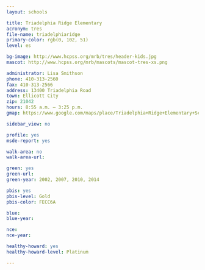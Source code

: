 ```yaml
---
layout: schools

title: Triadelphia Ridge Elementary
acronym: tres
file-name: triadelphiaridge
primary-color: rgb(0, 102, 51)
level: es

bg-image: http://www.hcpss.org/mrb/tres/header-kids.jpg
mascot: http://www.hcpss.org/mrb/mascots/mascot-tres-xs.png

administrator: Lisa Smithson
phone: 410-313-2560
fax: 410-313-2566
address: 13400 Triadelphia Road
town: Ellicott City
zip: 21042
hours: 8:55 a.m. – 3:25 p.m.
gmap: https://www.google.com/maps/place/Triadelphia+Ridge+Elementary+School/@39.266243,-76.9814639,17z/data=!3m1!4b1!4m2!3m1!1s0x89c82795c3f49783:0xeda95d1fd20c34ac?hl=en

sidebar_view: no

profile: yes
msde-report: yes 

walk-area: no
walk-area-url:

green: yes
green-url:
green-year: 2002, 2007, 2010, 2014

pbis: yes
pbis-level: Gold
pbis-color: FECC6A

blue: 
blue-year:

nce:
nce-year:

healthy-howard: yes
healthy-howard-level: Platinum

---
```

